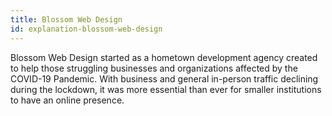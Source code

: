 ```yaml
---
title: Blossom Web Design
id: explanation-blossom-web-design
---
```

Blossom Web Design started as a hometown development agency created to help those struggling businesses and organizations affected by the COVID-19 Pandemic. With business and general in-person traffic declining during the lockdown, it was more essential than ever for smaller institutions to have an online presence.